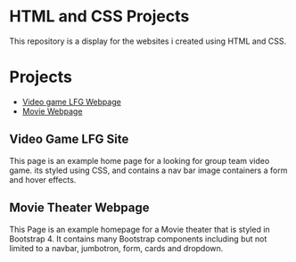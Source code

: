 # HTML and CSS Projects

This repository is a display for the websites i created using HTML and CSS.

# **Projects**

- [Video game LFG Webpage](https://github.com/Bmn986/HTML-and-CSS-Projects/blob/main/One-Page%20Website/one_page_website.html)
- [Movie Webpage](https://github.com/Bmn986/HTML-and-CSS-Projects/blob/main/Bootstrap%204%20project/Academy_Cinemas.html)

## **Video Game LFG Site**

This page is an example home page for a looking for group team video game. its styled using CSS, and contains a nav bar image containers a form and hover effects.

## **Movie Theater Webpage**

This Page is an example homepage for a Movie theater that is styled in Bootstrap 4. It contains many Bootstrap components including but not limited to a navbar, jumbotron, form, cards and dropdown.
